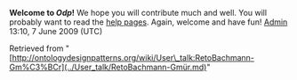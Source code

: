 __Welcome to _Odp_!__ We hope you will contribute much and well. 
You will probably want to read the [help pages](http://ontologydesignpatterns.org/wiki/Help:Contents "Help:Contents"). Again, welcome and have fun! [Admin](../User/ValentinaPresutti.md "User:ValentinaPresutti") 13:10, 7 June 2009 (UTC)





Retrieved from "[http://ontologydesignpatterns.org/wiki/User\_talk:RetoBachmann-Gm%C3%BCr](../User_talk/RetoBachmann-Gmür.md)"